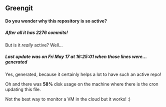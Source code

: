 ## Greengit

#### Do you wonder why this repository is so active?

##### After all it has 2276 commits!

But is it *really* active? Well...

##### Last update was on Fri May 17 at 16:25:01 when those lines were... generated

Yes, generated, because it certainly helps a lot to have such an active repo!

Oh and there was **58%** disk usage on the machine
where there is the cron updating this file.

Not the best way to monitor a VM in the cloud but it works! :)

